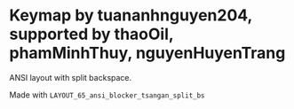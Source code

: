 # Keymap by tuananhnguyen204, supported by thaoOil, phamMinhThuy, nguyenHuyenTrang
ANSI layout with split backspace.

Made with `LAYOUT_65_ansi_blocker_tsangan_split_bs`
